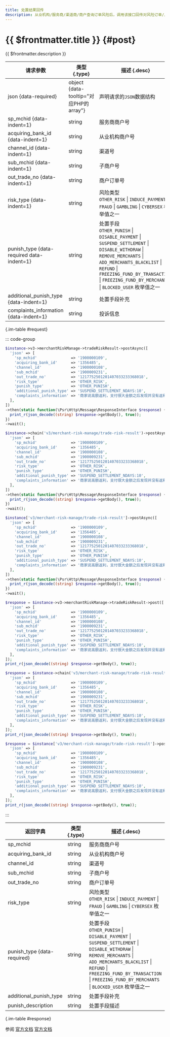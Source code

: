 ```yaml
---
title: 处置结果回传
description: 从业机构/服务商/渠道商/商户查询订单风险后，调用该接口回传对风险订单/风险商户的调查、处置信息。
---
```


# {{ $frontmatter.title }} {#post}

{{ $frontmatter.description }}

| 请求参数 | 类型 {.type} | 描述 {.desc}
| --- | --- | ---
| json {data-required} | object {data-tooltip="对应PHP的array"} | 声明请求的`JSON`数据结构
| sp_mchid {data-indent=1} | string | 服务商商户号
| acquiring_bank_id {data-indent=1} | string | 从业机构商户号
| channel_id {data-indent=1} | string | 渠道号
| sub_mchid {data-indent=1} | string | 子商户号
| out_trade_no {data-indent=1} | string | 商户订单号
| risk_type {data-indent=1} | string | 风险类型<br/>`OTHER_RISK` \| `INDUCE_PAYMENT` \| `FRAUD` \| `GAMBLING` \| `CYBERSEX` 枚举值之一
| punish_type {data-required data-indent=1} | string | 处置手段<br/>`OTHER_PUNISH` \| `DISABLE_PAYMENT` \| `SUSPEND_SETTLEMENT` \| `DISABLE_WITHDRAW` \| `REMOVE_MERCHANTS` \| `ADD_MERCHANTS_BLACKLIST` \| `REFUND` \| `FREEZING_FUND_BY_TRANSACTION` \| `FREEZING_FUND_BY_MERCHANTS` \| `BLOCKED_USER` 枚举值之一
| additional_punish_type {data-indent=1} | string | 处置手段补充
| complaints_information {data-indent=1} | string | 投诉信息

{.im-table #request}

::: code-group

```php [异步纯链式]
$instance->v3->merchantRiskManage->tradeRiskResult->postAsync([
  'json' => [
    'sp_mchid'               => '1900000109',
    'acquiring_bank_id'      => '1356485',
    'channel_id'             => '1900000108',
    'sub_mchid'              => '1900009231',
    'out_trade_no'           => '1217752501201407033233368018',
    'risk_type'              => 'OTHER_RISK',
    'punish_type'            => 'OTHER_PUNISH',
    'additional_punish_type' => 'SUSPEND_SETTLEMENT_NDAYS:10',
    'complaints_information' => '商家说高额返利，支付很大金额之后发现并没有返利，是骗子',
  ],
])
->then(static function(\Psr\Http\Message\ResponseInterface $response) {
  print_r(json_decode((string) $response->getBody(), true));
})
->wait();
```

```php [异步声明式]
$instance->chain('v3/merchant-risk-manage/trade-risk-result')->postAsync([
  'json' => [
    'sp_mchid'               => '1900000109',
    'acquiring_bank_id'      => '1356485',
    'channel_id'             => '1900000108',
    'sub_mchid'              => '1900009231',
    'out_trade_no'           => '1217752501201407033233368018',
    'risk_type'              => 'OTHER_RISK',
    'punish_type'            => 'OTHER_PUNISH',
    'additional_punish_type' => 'SUSPEND_SETTLEMENT_NDAYS:10',
    'complaints_information' => '商家说高额返利，支付很大金额之后发现并没有返利，是骗子',
  ],
])
->then(static function(\Psr\Http\Message\ResponseInterface $response) {
  print_r(json_decode((string) $response->getBody(), true));
})
->wait();
```

```php [异步属性式]
$instance['v3/merchant-risk-manage/trade-risk-result']->postAsync([
  'json' => [
    'sp_mchid'               => '1900000109',
    'acquiring_bank_id'      => '1356485',
    'channel_id'             => '1900000108',
    'sub_mchid'              => '1900009231',
    'out_trade_no'           => '1217752501201407033233368018',
    'risk_type'              => 'OTHER_RISK',
    'punish_type'            => 'OTHER_PUNISH',
    'additional_punish_type' => 'SUSPEND_SETTLEMENT_NDAYS:10',
    'complaints_information' => '商家说高额返利，支付很大金额之后发现并没有返利，是骗子',
  ],
])
->then(static function(\Psr\Http\Message\ResponseInterface $response) {
  print_r(json_decode((string) $response->getBody(), true));
})
->wait();
```

```php [同步纯链式]
$response = $instance->v3->merchantRiskManage->tradeRiskResult->post([
  'json' => [
    'sp_mchid'               => '1900000109',
    'acquiring_bank_id'      => '1356485',
    'channel_id'             => '1900000108',
    'sub_mchid'              => '1900009231',
    'out_trade_no'           => '1217752501201407033233368018',
    'risk_type'              => 'OTHER_RISK',
    'punish_type'            => 'OTHER_PUNISH',
    'additional_punish_type' => 'SUSPEND_SETTLEMENT_NDAYS:10',
    'complaints_information' => '商家说高额返利，支付很大金额之后发现并没有返利，是骗子',
  ],
]);
print_r(json_decode((string) $response->getBody(), true));
```

```php [同步声明式]
$response = $instance->chain('v3/merchant-risk-manage/trade-risk-result')->post([
  'json' => [
    'sp_mchid'               => '1900000109',
    'acquiring_bank_id'      => '1356485',
    'channel_id'             => '1900000108',
    'sub_mchid'              => '1900009231',
    'out_trade_no'           => '1217752501201407033233368018',
    'risk_type'              => 'OTHER_RISK',
    'punish_type'            => 'OTHER_PUNISH',
    'additional_punish_type' => 'SUSPEND_SETTLEMENT_NDAYS:10',
    'complaints_information' => '商家说高额返利，支付很大金额之后发现并没有返利，是骗子',
  ],
]);
print_r(json_decode((string) $response->getBody(), true));
```

```php [同步属性式]
$response = $instance['v3/merchant-risk-manage/trade-risk-result']->post([
  'json' => [
    'sp_mchid'               => '1900000109',
    'acquiring_bank_id'      => '1356485',
    'channel_id'             => '1900000108',
    'sub_mchid'              => '1900009231',
    'out_trade_no'           => '1217752501201407033233368018',
    'risk_type'              => 'OTHER_RISK',
    'punish_type'            => 'OTHER_PUNISH',
    'additional_punish_type' => 'SUSPEND_SETTLEMENT_NDAYS:10',
    'complaints_information' => '商家说高额返利，支付很大金额之后发现并没有返利，是骗子',
  ],
]);
print_r(json_decode((string) $response->getBody(), true));
```

:::

| 返回字典 | 类型 {.type} | 描述 {.desc}
| --- | --- | ---
| sp_mchid | string | 服务商商户号
| acquiring_bank_id | string | 从业机构商户号
| channel_id | string | 渠道号
| sub_mchid | string | 子商户号
| out_trade_no | string | 商户订单号
| risk_type | string | 风险类型<br/>`OTHER_RISK` \| `INDUCE_PAYMENT` \| `FRAUD` \| `GAMBLING` \| `CYBERSEX` 枚举值之一
| punish_type {data-required} | string | 处置手段<br/>`OTHER_PUNISH` \| `DISABLE_PAYMENT` \| `SUSPEND_SETTLEMENT` \| `DISABLE_WITHDRAW` \| `REMOVE_MERCHANTS` \| `ADD_MERCHANTS_BLACKLIST` \| `REFUND` \| `FREEZING_FUND_BY_TRANSACTION` \| `FREEZING_FUND_BY_MERCHANTS` \| `BLOCKED_USER` 枚举值之一
| additional_punish_type | string | 处置手段补充
| punish_description | string | 处置手段描述

{.im-table #response}

参阅 [官方文档](https://pay.weixin.qq.com/doc/v3/merchant/4012384516) [官方文档](https://pay.weixin.qq.com/doc/v3/partner/4012467540)

